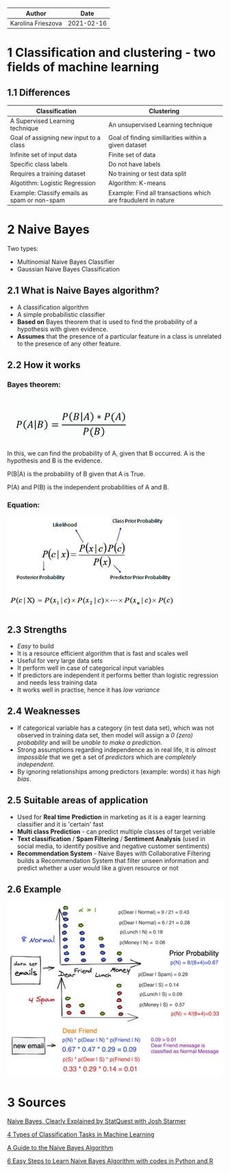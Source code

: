 |Author|Date|
|---|---|
|Karolina Frieszova|2021-02-16|

# 1 Classification and clustering - two fields of machine learning

## 1.1 Differences

|Classification|Clustering|
|---|---|
|A Supervised Learning technique|An unsupervised Learning technique|
|Goal of assigning new input to a class|Goal of finding simillarities within a given dataset|
|Infinite set of input data|Finite set of data|
|Specific class labels|Do not have labels|
|Requires a training dataset|No training or test data split|
|Algotithm: Logistic Regression|Algorithm: K-means|
|Example: Classify emails as spam or non-spam|Example: Find all transactions which are fraudulent in nature|

# 2 Naive Bayes
Two types:

- Multinomial Naive Bayes Classifier
- Gaussian Naive Bayes Classification

## 2.1 What is Naive Bayes algorithm?

- A classification algorithm
- A simple probabilistic classifier 
- __Based on__ Bayes theorem that is used to find the probability of a hypothesis with given evidence.
- __Assumes__ that the presence of a particular feature in a class is unrelated to the presence of any other feature.  

## 2.2 How it works

### Bayes theorem:
<img src = "www/rule.png" width = "300" height = "">

In this, we can find the probability of A, given that B occurred. A is the hypothesis and B is the evidence.

P(B|A) is the probability of B given that A is True.

P(A) and P(B) is the independent probabilities of A and B.

### Equation:

<img src = "www/naive_bayes_png.png" width = "400" height = "">

## 2.3 Strengths
- _Easy_ to build
- It is a resource efficient algorithm that is fast and scales well
- Useful for very large data sets
- It perform well in case of categorical input variables
- If predictors are independent it performs better than logistic regression and needs less training data
- It works well in practise, hence it has _low variance_

## 2.4 Weaknesses
- If categorical variable has a category (in test data set), which was not observed in training data set, then model will assign a _0 (zero) probability_ and will be _unable to make a prediction_.
- Strong assumptions regarding independence as in real life, it is _almost impossible_ that we get a set of _predictors_ which are _completely independent_.
- By ignoring relationships among predictors (example: words) it has _high bias_.

## 2.5 Suitable areas of application

- Used for __Real time Prediction__ in marketing as it is a eager learning classifier and it is 'certain' fast
- __Multi class Prediction__ - can predict multiple classes of target veriable
-  __Text classification__ / __Spam Filtering__ / __Sentiment Analysis__ (used in social media, to identify positive and negative customer sentiments)
- __Recommendation System__ - Naive Bayes with Collaborative Filtering builds a Recommendation System that filter unseen information and predict whether a user would like a given resource or not


## 2.6 Example

<img src = "www/example.png" width = "600" height = "">

# 3 Sources

[Naive Bayes, Clearly Explained by StatQuest with Josh Starmer](https://www.youtube.com/watch?v=O2L2Uv9pdDA)

[4 Types of Classification Tasks in Machine Learning](https://machinelearningmastery.com/types-of-classification-in-machine-learning/)

[A Guide to the Naive Bayes Algorithm
](https://www.analyticsvidhya.com/blog/2021/01/a-guide-to-the-naive-bayes-algorithm/)

[6 Easy Steps to Learn Naive Bayes Algorithm with codes in Python and R](https://www.analyticsvidhya.com/blog/2017/09/naive-bayes-explained/)




